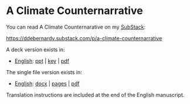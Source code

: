 # A Climate Counternarrative

You can read A Climate Counternarative on my [SubStack](https://ddebernardy.substack.com/):

<https://ddebernardy.substack.com/p/a-climate-counternarrative>

A deck version exists in:

- [English](./en): [ppt](./../../raw/main/en/A%20Climate%20Counternarrative%20-%20Deck.ppt) | [key](./../../raw/main/en/A%20Climate%20Counternarrative%20-%20Deck.key) | [pdf](./../../raw/main/en/A%20Climate%20Counternarrative%20-%20Deck.pdf)

The single file version exists in:

- [English](./en): [docx](./../../raw/main/en/A%20Climate%20Counternarrative.docx) | [pages](./../../raw/main/en/A%20Climate%20Counternarrative.pages) | [pdf](./../../raw/main/en/A%20Climate%20Counternarrative.pdf)

Translation instructions are included at the end of the English manuscript.

